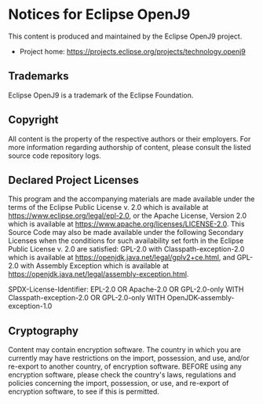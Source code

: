 # Notices for Eclipse OpenJ9

This content is produced and maintained by the Eclipse OpenJ9 project.

* Project home: https://projects.eclipse.org/projects/technology.openj9

## Trademarks

 Eclipse OpenJ9 is a trademark of the Eclipse Foundation.

## Copyright

All content is the property of the respective authors or their employers. For
more information regarding authorship of content, please consult the listed
source code repository logs.

## Declared Project Licenses

This program and the accompanying materials are made available under the terms
of the Eclipse Public License v. 2.0 which is available at
https://www.eclipse.org/legal/epl-2.0, or the Apache License, Version 2.0 which
is available at https://www.apache.org/licenses/LICENSE-2.0. This Source Code
may also be made available under the following Secondary Licenses when the
conditions for such availability set forth in the Eclipse Public License v. 2.0
are satisfied: GPL-2.0 with Classpath-exception-2.0 which is available at
https://openjdk.java.net/legal/gplv2+ce.html, and GPL-2.0 with Assembly
Exception which is available at
https://openjdk.java.net/legal/assembly-exception.html.

SPDX-License-Identifier: EPL-2.0 OR Apache-2.0 OR GPL-2.0-only WITH Classpath-exception-2.0 OR GPL-2.0-only WITH OpenJDK-assembly-exception-1.0

## Cryptography

Content may contain encryption software. The country in which you are currently
may have restrictions on the import, possession, and use, and/or re-export to
another country, of encryption software. BEFORE using any encryption software,
please check the country's laws, regulations and policies concerning the import,
possession, or use, and re-export of encryption software, to see if this is
permitted.